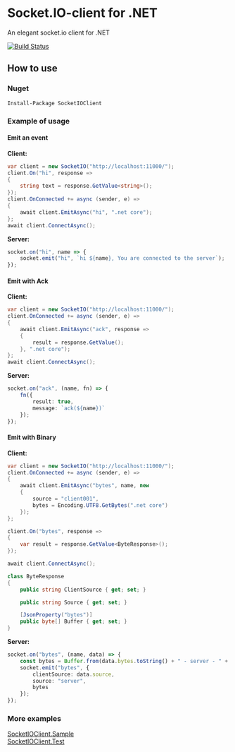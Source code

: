 # Socket.IO-client for .NET

An elegant socket.io client for .NET

[![Build Status](https://herowong.visualstudio.com/socket.io-client/_apis/build/status/doghappy.socket.io-client-csharp?branchName=master)](https://herowong.visualstudio.com/socket.io-client/_build/latest?definitionId=15&branchName=master)

## How to use

### Nuget

```
Install-Package SocketIOClient
```

### Example of usage

#### Emit an event

**Client:**

```cs
var client = new SocketIO("http://localhost:11000/");
client.On("hi", response =>
{
    string text = response.GetValue<string>();
});
client.OnConnected += async (sender, e) =>
{
    await client.EmitAsync("hi", ".net core");
};
await client.ConnectAsync();
```

**Server:**

```ts
socket.on("hi", name => {
    socket.emit("hi", `hi ${name}, You are connected to the server`);
});
```

#### Emit with Ack

**Client:**

```cs
var client = new SocketIO("http://localhost:11000/");
client.OnConnected += async (sender, e) =>
{
    await client.EmitAsync("ack", response =>
    {
        result = response.GetValue();
    }, ".net core");
};
await client.ConnectAsync();
```

**Server:**

```ts
socket.on("ack", (name, fn) => {
    fn({
        result: true,
        message: `ack(${name})`
    });
});
```

#### Emit with Binary

**Client:**

```cs
var client = new SocketIO("http://localhost:11000/");
client.OnConnected += async (sender, e) =>
{
    await client.EmitAsync("bytes", name, new
    {
        source = "client001",
        bytes = Encoding.UTF8.GetBytes(".net core")
    });
};

client.On("bytes", response =>
{
    var result = response.GetValue<ByteResponse>();
});

await client.ConnectAsync();
```

```cs
class ByteResponse
{
    public string ClientSource { get; set; }

    public string Source { get; set; }

    [JsonProperty("bytes")]
    public byte[] Buffer { get; set; }
}
```

**Server:**

```ts
socket.on("bytes", (name, data) => {
    const bytes = Buffer.from(data.bytes.toString() + " - server - " + name, "utf-8");
    socket.emit("bytes", {
        clientSource: data.source,
        source: "server",
        bytes
    });
});
```

### More examples

[SocketIOClient.Sample](src/SocketIOClinet.Sample/Programe.cs)  
[SocketIOClient.Test](src/SocketIOClinet.Sample/SocketIOTest.cs)
